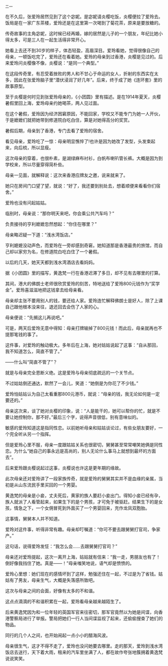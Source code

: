     二一 

   在不久后，张爱玲居然见到了这个宓妮。是宓妮请炎樱吃饭，炎樱便拉了爱玲去。饭局是在一家广东茶楼，爱玲还是在这里第一次喝到了菊花茶，原来是要放糖的。

   传奇故事的主角宓妮，这时候已经再婚，嫁的居然是儿子的一个朋友，年纪比她小得太多，可是三人在一起生活得非常开心。

   她看上去还不到30岁的样子，体态轻盈，高眉深目。爱玲看她，觉得很像自己的母亲，一顿饭吃完了，爱玲还在看着她。爱玲的母亲到过香港，炎樱是见过的。后来爱玲问炎樱像不像，炎樱说：“是同一个典型。”

   在这段传奇里，有忍受着挫败的男人和不甘心于命运的女人，折射的东西实在太多，因此在张爱玲脑子里“潜伏浸润了好几年”。后来，终于成了她《连环套》里的故事原型。

   至于炎樱是何时见到张爱玲母亲的，《小团圆》里有描述。是在1914年夏天，炎樱暑假里回上海，爱玲母亲约她喝茶，两人见过面。

   在这个暑假，爱玲因为经济困窘原因，不能回家，学校又不能专门为她一人开伙，于是嬷嬷们就把她带到修道院白吃白住，算是对她得高分的奖赏。

   暑假后期，母亲到了香港，专门去看了爱玲的宿舍。

   看见母亲，爱玲吃了一惊：母亲明显憔悴了!也许是因为她改了发型，头发束起来，向后梳，所以显瘦。

   这次母亲的穿着，也很朴素，是湖绿麻布衬衫，白帆布喇叭管长裤。大概是因为到学校来，所以尽量穿得简朴些。

   母亲一见面，就解释说：这次来香港应牌友之邀，说来就来了。

   她只在房间门口望了望，就说：“好了，我还要到别处去，想着顺便来看看你们宿舍。”

   爱玲也没有问起姑姑。

   临别时，母亲说：“那你明天来吧，你会乘公共汽车吗？”

   负责接待的亨利嬷嬷忽然想起：“你住在哪里？”

   母亲略迟疑一下道：“浅水湾饭店。”

   亨利嬷嬷没动声色，而爱玲在一旁却感到奇窘。她知道那是香港最贵的旅馆，而自己却以家穷为名，在修道院白吃白住了一个暑假。

   以后的几天，她天天都到浅水湾酒店去看妈妈。

   据《小团圆》里的描写，黄逸梵一行在香港迟滞了多日，却不见有去哪里的打算。

   其间，港大的佛朗士老师很欣赏爱玲的刻苦，特地送给了爱玲800元钱作为“奖学金”。爱玲喜滋滋地把这钱拿去给母亲看。

   母亲却主张不要用别人的钱，要还给人家。爱玲连忙解释佛朗士是好人，除了上课自己跟他根本没来往，退还回去会伤了人家的心。

   母亲便说：“先搁这儿再说吧。”

   可是，两天后爱玲无意中得知：母亲打牌输掉了800元钱！而此后，母亲就再也不提那笔钱的事了。

   这件事，对爱玲的触动极大。多年后在上海，她对姑姑说起了这事：“自从那回，我不知道怎么，简直不管了。”

   ——什么叫“简直不管了”？

   就是与母亲完全恩断义绝。这是爱玲与母亲彻底疏远的一个关节点。

   不过姑姑倒还通达，默然了一会儿，笑道：“她倒是为你花了不少钱。”

   爱玲怕姑姑认为自己太看重那800元港币，就说：“母亲的钱，我无论如何是一定要还的。”

   母亲这次来，谈了她对炎樱的印象，说：“人是能干的，她可以帮你的忙，就是不要让她控制你，那不好。”最后三个字，说得声音很低，别有意味似的。

   敏感的爱玲知道这是指同性恋。以前她听母亲和姑姑谈论过，有些女朋友要好，一个完全听从另一个指挥。

   但是爱玲心里不服，母亲一度跟姑姑关系也很密切，舅舅甚至常常嘲笑她俩是同性恋。为什么“她自己的事永远是高尚的，别人无论什么事马上就想到最坏的方面去”。

   后来爱玲跟炎樱说起过这事，炎樱说也许这是更年期的缘故。

   此次母亲还对爱玲讲了一段家族传奇，就是爱玲的舅舅其实并不是血缘的亲属，当初是从山东流民手里买回的一个男婴。

   黄逸梵的母亲是小妾，丈夫死后，黄家的族人要赶小妾出门。得知小妾已经有孕，族人就派了人看管起来，如果生下的是个男孩，才可免于被驱赶。结果生下的是女孩，情急之下，一个女佣冒死到外面买了一个男婴回来，充作龙凤双胞胎。

   这事情，舅舅本人并不知道。

   爱玲对这件事，听得非常有趣。母亲却叮嘱道：“你可不要去跟舅舅打官司，争家产。”

   这句话，说得爱玲发怔：“我怎么会……去跟舅舅打官司？”

   母亲还对爱玲提起，这次一离开上海，姑姑就有信来：“我一走，男朋友也有了！倒好像我挡住了她。真是——！”母亲嗤笑地说，语气却是愤愤的。

   爱玲心里想：她们现在的感情坏到了这样，勉强还住在一起，不过是为了省钱。姑姑有了男友，母亲生气，大概是失落感所致吧。

   这次与母亲之间的会面，好像有太多的不和谐。

   这点点滴滴的不和谐积累在一起，爱玲看母亲越来越陌生了。

   后来黄逸梵因为和一位年轻的英国军官来往密切，那军官竟然以为她是间谍，向香港警察局进行了举报。警局把她们一行人当间谍监视了起来，还偷偷搜查了她们的物品。

   同行的几个人之间，也开始闹起一点小小的醋海风波。

   母亲很生气，这才不得不走了，爱玲也没问她要去哪里。走的那天，爱玲到浅水湾饭店去送行，天下着大雨，租来的汽车里坐满了人，都在故作夸张地簇拥着黄逸梵说说笑笑。


